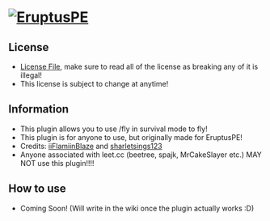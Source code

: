 # [![EruptusPE](https://i.imgur.com/kLCLfLC.png)](http://eruptuspe.tk) 

## License
* [License File](https://github.com/iiFlamiinBlaze/PocketMine-Plugins/blob/master/LICENSE.md), make sure to read all of the license as breaking any of it is illegal!
* This license is subject to change at anytime! 

## Information
* This plugin allows you to use /fly in survival mode to fly!
* This plugin is for anyone to use, but originally made for EruptusPE!
* Credits: [iiFlamiinBlaze](https://github.com/iiFlamiinBlaze) and [sharletsings123](https://github.com/sharletsings123)
* Anyone associated with leet.cc (beetree, spajk, MrCakeSlayer etc.) MAY NOT use this plugin!!!! 

## How to use
* Coming Soon! (Will write in the wiki once the plugin actually works :D)
